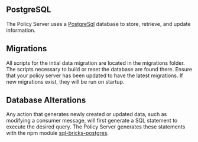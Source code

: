 ## PostgreSQL
The Policy Server uses a <a href="https://www.postgresql.org/about/">PostgreSql</a> database to store, retrieve, and update information. 

## Migrations
All scripts for the intial data migration are located in the migrations folder. The scripts necessary to build or reset the database are found there. Ensure that your policy server has been updated to have the latest migrations. If new migrations exist, they will be run on startup.

## Database Alterations
Any action that generates newly created or updated data, such as modifying a consumer message, will first generate a SQL statement to execute the desired query. The Policy Server generates these statements with the npm module <a href="https://www.npmjs.com/package/sql-bricks-postgres">sql-bricks-postgres</a>.